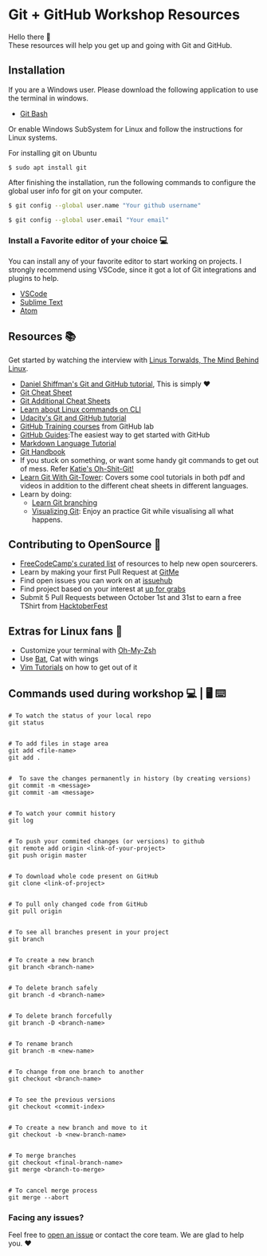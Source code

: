 # Git + GitHub Workshop Resources
Hello there :wave:  
These resources will help you get up and going with Git and GitHub.

## Installation
If you are a Windows user. Please download the following application to use the terminal in windows.
- [Git Bash](https://git-scm.com/downloads)

Or enable Windows SubSystem for Linux and follow the instructions for Linux systems.

For installing git on Ubuntu
```
$ sudo apt install git
```
After finishing the installation, run the following commands to configure the global user info for git on your computer.
```sh
$ git config --global user.name "Your github username"
```
```sh
$ git config --global user.email "Your email"
```

### Install a Favorite editor of your choice :computer:
You can install any of your favorite editor to start working on projects. I strongly recommend using VSCode, since it got a lot of Git integrations and plugins to help.

- [VSCode](https://code.visualstudio.com/)
- [Sublime Text](https://sublimetext.com)
- [Atom](https://atom.io)

## Resources :books:
Get started by watching the interview with [Linus Torwalds, The Mind Behind Linux](https://www.ted.com/talks/linus_torvalds_the_mind_behind_linux?language=en).

- [Daniel Shiffman's Git and GitHub tutorial](https://www.youtube.com/watch?v=BCQHnlnPusY), This is simply :heart:
- [Git Cheat Sheet](https://services.github.com/on-demand/downloads/github-git-cheat-sheet.pdf)
- [Git Additional Cheat Sheets](https://services.github.com/on-demand/resources/cheatsheets/)
- [Learn about Linux commands on CLI](https://www.youtube.com/watch?v=cBokz0LTizk) 
- [Udacity's Git and GitHub tutorial](https://in.udacity.com/course/how-to-use-git-and-github--ud775-india)
- [GitHub Training courses](https://lab.github.com)  from GitHub lab
- [GitHub Guides](https://guides.github.com/):The easiest way to get started with GitHub
- [Markdown Language Tutorial](https://www.youtube.com/watch?v=6A5EpqqDOdk)
- [Git Handbook](https://guides.github.com/introduction/git-handbook/)
- If you stuck on something, or want some handy git commands to get out of mess. Refer [Katie's Oh-Shit-Git!](https://ohshitgit.com/)
- [Learn Git With Git-Tower](https://www.git-tower.com/learn/): Covers some cool tutorials in both pdf and videos in addition to the different cheat sheets in different languages.
- Learn by doing:
  - [Learn Git branching](https://learngitbranching.js.org/)
  - [Visualizing Git](http://git-school.github.io/visualizing-git/): Enjoy an practice Git while visualising all what happens.

## Contributing to OpenSource :beginner:
- [FreeCodeCamp's curated list](https://github.com/freeCodeCamp/how-to-contribute-to-open-source) of resources to help new open sourcerers.
- Learn by making your first Pull Request at [GitMe](https://gitme.js.org)
- Find open issues you can work on at [issuehub](https://issuehub.io)
- Find project based on your interest at [up for grabs](https://up-for-grabs.net/#/)
- Submit 5 Pull Requests between October 1st and 31st to earn a free TShirt from [HacktoberFest](https://hacktoberfest.digitalocean.com)

## Extras for Linux fans :robot:
- Customize your terminal with [Oh-My-Zsh](https://github.com/robbyrussell/oh-my-zsh)
- Use [Bat](https://github.com/sharkdp/bat), Cat with wings
- [Vim Tutorials](https://www.youtube.com/watch?v=zIzdp3EciiY&vl=en) on how to get out of it

## Commands used during workshop :computer:	| :desktop_computer: :keyboard:
```
# To watch the status of your local repo
git status


# To add files in stage area
git add <file-name>
git add .


#  To save the changes permanently in history (by creating versions)
git commit -m <message>
git commit -am <message>


# To watch your commit history
git log


# To push your commited changes (or versions) to github
git remote add origin <link-of-your-project>
git push origin master


# To download whole code present on GitHub
git clone <link-of-project>


# To pull only changed code from GitHub
git pull origin


# To see all branches present in your project
git branch


# To create a new branch
git branch <branch-name>


# To delete branch safely
git branch -d <branch-name>


# To delete branch forcefully
git branch -D <branch-name>


# To rename branch
git branch -m <new-name>


# To change from one branch to another
git checkout <branch-name>


# To see the previous versions
git checkout <commit-index>


# To create a new branch and move to it
git checkout -b <new-branch-name>


# To merge branches
git checkout <final-branch-name>
git merge <branch-to-merge>


# To cancel merge process
git merge --abort
```

### Facing any issues?
Feel free to [open an issue](https://github.com/clubgamma/intro-git-github/issues/new) or contact the core team. We are glad to help you. :heart:
